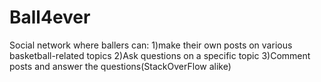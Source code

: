 # Ball4ever
Social network where ballers can: 
1)make their own posts on various basketball-related topics
2)Ask questions on a specific topic
3)Comment posts and answer the questions(StackOverFlow alike)
